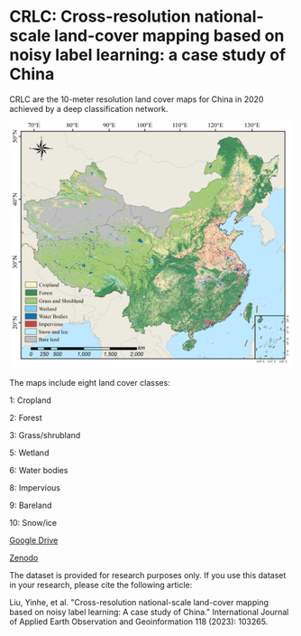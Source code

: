 CRLC: Cross-resolution national-scale land-cover mapping based on noisy label learning: a case study of China
=
CRLC are the 10-meter resolution land cover maps for China in 2020 achieved by a deep classification network.

![fig](figs/CRLC_2020.png)

The maps include eight land cover classes:

1: Cropland

2: Forest

3: Grass/shrubland

5: Wetland

6: Water bodies

8: Impervious

9: Bareland

10: Snow/ice

[Google Drive](https://drive.google.com/drive/folders/1YwsFQmYNoC3wAG2AugLXGXwoonLep0u7?usp=share_link)

[Zenodo](https://zenodo.org/record/7745603#.ZC54CXYzYuU)

The dataset is provided for research purposes only. If you use this dataset in your research, please cite the following article:

Liu, Yinhe, et al. "Cross-resolution national-scale land-cover mapping based on noisy label learning: A case study of China." International Journal of Applied Earth Observation and Geoinformation 118 (2023): 103265.